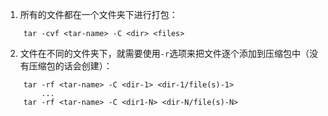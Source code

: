 1. 所有的文件都在一个文件夹下进行打包：
```shell
    tar -cvf <tar-name> -C <dir> <files>
```
2. 文件在不同的文件夹下，就需要使用`-r`选项来把文件逐个添加到压缩包中（没有压缩包的话会创建）：
```shell
    tar -rf <tar-name> -C <dir-1> <dir-1/file(s)-1>
        ...
    tar -rf <tar-name> -C <dir1-N> <dir-N/file(s)-N>
```